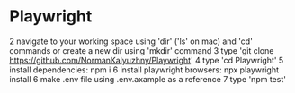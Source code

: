 # Playwright
2 navigate to your working space using 'dir' ('ls' on mac) and 'cd' commands or create a new dir using 'mkdir' command
3 type 'git clone https://github.com/NormanKalyuzhny/Playwright'
4 type 'cd Playwright'
5 install dependencies: npm i
6 install playwright browsers: npx playwright install
6 make .env file using .env.axample as a reference
7 type 'npm test'
